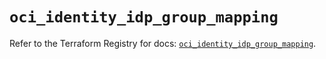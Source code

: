 # `oci_identity_idp_group_mapping`

Refer to the Terraform Registry for docs: [`oci_identity_idp_group_mapping`](https://registry.terraform.io/providers/oracle/oci/7.19.0/docs/resources/identity_idp_group_mapping).
